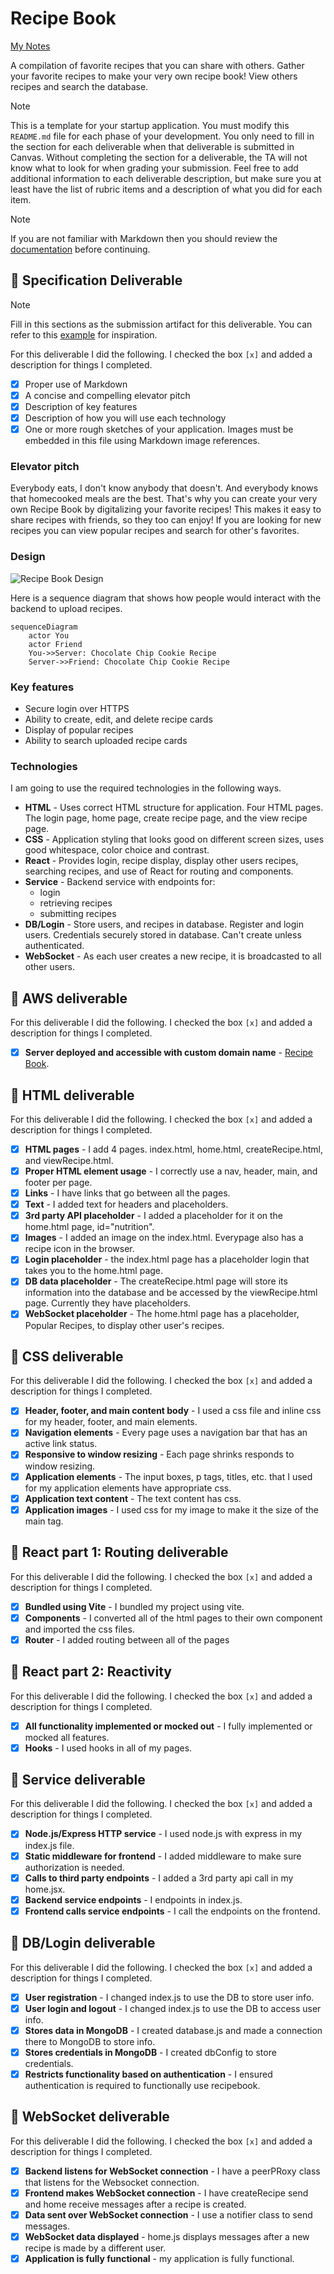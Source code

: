 # Recipe Book

[My Notes](notes.md)

A compilation of favorite recipes that you can share with others. Gather your favorite recipes to make your very own recipe book! View others recipes and search the database.


> [!NOTE]
>  This is a template for your startup application. You must modify this `README.md` file for each phase of your development. You only need to fill in the section for each deliverable when that deliverable is submitted in Canvas. Without completing the section for a deliverable, the TA will not know what to look for when grading your submission. Feel free to add additional information to each deliverable description, but make sure you at least have the list of rubric items and a description of what you did for each item.

> [!NOTE]
>  If you are not familiar with Markdown then you should review the [documentation](https://docs.github.com/en/get-started/writing-on-github/getting-started-with-writing-and-formatting-on-github/basic-writing-and-formatting-syntax) before continuing.

## 🚀 Specification Deliverable

> [!NOTE]
>  Fill in this sections as the submission artifact for this deliverable. You can refer to this [example](https://github.com/webprogramming260/startup-example/blob/main/README.md) for inspiration.

For this deliverable I did the following. I checked the box `[x]` and added a description for things I completed.

- [x] Proper use of Markdown
- [x] A concise and compelling elevator pitch
- [x] Description of key features
- [x] Description of how you will use each technology
- [x] One or more rough sketches of your application. Images must be embedded in this file using Markdown image references.

### Elevator pitch

Everybody eats, I don't know anybody that doesn't. And everybody knows that homecooked meals are the best. That's why you can create your very own Recipe Book by digitalizing your favorite recipes! This makes it easy to share recipes with friends, so they too can enjoy! If you are looking for new recipes you can view popular recipes and search for other's favorites.

### Design

![Recipe Book Design](https://github.com/user-attachments/assets/9c16378a-ee07-4ed4-b07e-687a22101cd5)


Here is a sequence diagram that shows how people would interact with the backend to upload recipes.

```mermaid
sequenceDiagram
    actor You
    actor Friend
    You->>Server: Chocolate Chip Cookie Recipe
    Server->>Friend: Chocolate Chip Cookie Recipe
```

### Key features

- Secure login over HTTPS
- Ability to create, edit, and delete recipe cards
- Display of popular recipes
- Ability to search uploaded recipe cards

### Technologies

I am going to use the required technologies in the following ways.

- **HTML** - Uses correct HTML structure for application. Four HTML pages. The login page, home page, create recipe page, and the view recipe page. 
- **CSS** - Application styling that looks good on different screen sizes, uses good whitespace, color choice and contrast.
- **React** - Provides login, recipe display, display other users recipes, searching recipes, and use of React for routing and components.
- **Service** - Backend service with endpoints for:
    - login
    - retrieving recipes
    - submitting recipes
- **DB/Login** - Store users, and recipes in database. Register and login users. Credentials securely stored in database. Can't create unless authenticated.
- **WebSocket** - As each user creates a new recipe, it is broadcasted to all other users.

## 🚀 AWS deliverable

For this deliverable I did the following. I checked the box `[x]` and added a description for things I completed.

- [x] **Server deployed and accessible with custom domain name** - [Recipe Book](https://recipebook260.click).

## 🚀 HTML deliverable

For this deliverable I did the following. I checked the box `[x]` and added a description for things I completed.

- [x] **HTML pages** - I add 4 pages. index.html, home.html, createRecipe.html, and viewRecipe.html.
- [x] **Proper HTML element usage** - I correctly use a nav, header, main, and footer per page.
- [x] **Links** - I have links that go between all the pages.
- [x] **Text** - I added text for headers and placeholders.
- [x] **3rd party API placeholder** - I added a placeholder for it on the home.html page, id="nutrition".
- [x] **Images** - I added an image on the index.html. Everypage also has a recipe icon in the browser.
- [x] **Login placeholder** - the index.html page has a placeholder login that takes you to the home.html page.
- [x] **DB data placeholder** - The createRecipe.html page will store its information into the database and be accessed by the viewRecipe.html page. Currently they have placeholders.
- [x] **WebSocket placeholder** - The home.html page has a placeholder, Popular Recipes, to display other user's recipes.

## 🚀 CSS deliverable

For this deliverable I did the following. I checked the box `[x]` and added a description for things I completed.

- [x] **Header, footer, and main content body** - I used a css file and inline css for my header, footer, and main elements.
- [x] **Navigation elements** - Every page uses a navigation bar that has an active link status.
- [x] **Responsive to window resizing** - Each page shrinks responds to window resizing.
- [x] **Application elements** - The input boxes, p tags, titles, etc. that I used for my application elements have appropriate css.
- [x] **Application text content** - The text content has css.
- [x] **Application images** - I used css for my image to make it the size of the main tag.

## 🚀 React part 1: Routing deliverable

For this deliverable I did the following. I checked the box `[x]` and added a description for things I completed.

- [x] **Bundled using Vite** - I bundled my project using vite.
- [x] **Components** - I converted all of the html pages to their own component and imported the css files.
- [x] **Router** - I added routing between all of the pages

## 🚀 React part 2: Reactivity

For this deliverable I did the following. I checked the box `[x]` and added a description for things I completed.

- [x] **All functionality implemented or mocked out** - I fully implemented or mocked all features.
- [x] **Hooks** - I used hooks in all of my pages.

## 🚀 Service deliverable

For this deliverable I did the following. I checked the box `[x]` and added a description for things I completed.

- [x] **Node.js/Express HTTP service** - I used node.js with express in my index.js file.
- [x] **Static middleware for frontend** - I added middleware to make sure authorization is needed.
- [x] **Calls to third party endpoints** - I added a 3rd party api call in my home.jsx.
- [x] **Backend service endpoints** - I endpoints in index.js.
- [x] **Frontend calls service endpoints** - I call the endpoints on the frontend.

## 🚀 DB/Login deliverable

For this deliverable I did the following. I checked the box `[x]` and added a description for things I completed.

- [x] **User registration** - I changed index.js to use the DB to store user info.
- [x] **User login and logout** - I changed index.js to use the DB to access user info.
- [x] **Stores data in MongoDB** - I created database.js and made a connection there to MongoDB to store info.
- [x] **Stores credentials in MongoDB** - I created dbConfig to store credentials.
- [x] **Restricts functionality based on authentication** - I ensured authentication is required to functionally use recipebook.

## 🚀 WebSocket deliverable

For this deliverable I did the following. I checked the box `[x]` and added a description for things I completed.

- [x] **Backend listens for WebSocket connection** - I have a peerPRoxy class that listens for the Websocket connection.
- [x] **Frontend makes WebSocket connection** - I have createRecipe send and home receive messages after a recipe is created.
- [x] **Data sent over WebSocket connection** - I use a notifier class to send messages.
- [x] **WebSocket data displayed** - home.js displays messages after a new recipe is made by a different user.
- [x] **Application is fully functional** - my application is fully functional.
